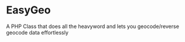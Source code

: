 # EasyGeo
A PHP Class that does all the heavyword and lets you geocode/reverse geocode data effortlessly
